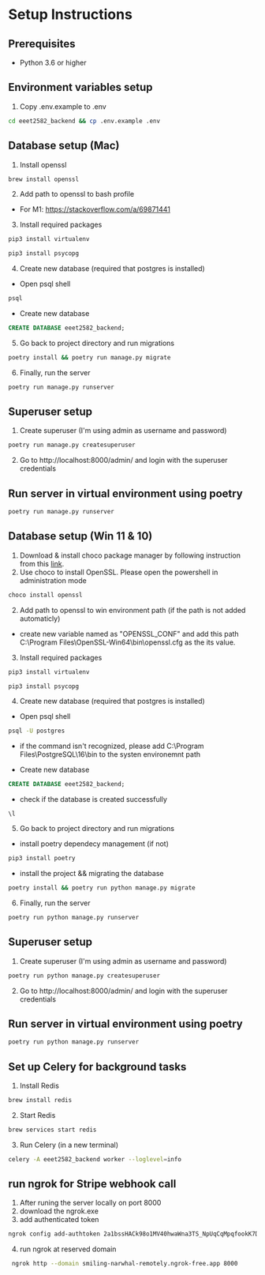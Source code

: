 # Setup Instructions

## Prerequisites
- Python 3.6 or higher

## Environment variables setup
1. Copy .env.example to .env
```bash
cd eeet2582_backend && cp .env.example .env
```

## Database setup (Mac)
1. Install openssl
```bash
brew install openssl
```

2. Add path to openssl to bash profile
- For M1: https://stackoverflow.com/a/69871441

3. Install required packages
```bash 
pip3 install virtualenv
```
```bash
pip3 install psycopg
```
4. Create new database (required that postgres is installed)
- Open psql shell
```bash
psql
```

- Create new database
```sql
CREATE DATABASE eeet2582_backend;
```

5. Go back to project directory and run migrations
```bash
poetry install && poetry run manage.py migrate
```

6. Finally, run the server
```bash
poetry run manage.py runserver
```

## Superuser setup
1. Create superuser (I'm using admin as username and password)
```bash
poetry run manage.py createsuperuser
```
2. Go to http://localhost:8000/admin/ and login with the superuser credentials


## Run server in virtual environment using poetry

```bash 
poetry run manage.py runserver
```
## Database setup (Win 11 & 10)
1. Download & install choco package manager by following instruction from this [link](https://chocolatey.org/install).
2. Use choco to install OpenSSL. Please open the powershell in administration mode
```bash
choco install openssl
```

2. Add path to openssl to win environment path (if the path is not added automaticly)
- create new variable named as "OPENSSL_CONF" and add this path C:\Program Files\OpenSSL-Win64\bin\openssl.cfg  as the its value.

3. Install required packages
```bash
pip3 install virtualenv
```
```bash
pip3 install psycopg
```
4. Create new database (required that postgres is installed)
- Open psql shell
```bash
psql -U postgres
```
- if the command isn't recognized, please add C:\Program Files\PostgreSQL\16\bin to the systen environemnt path

- Create new database
```sql
CREATE DATABASE eeet2582_backend;
```

- check if the database is created successfully
```
\l
```
5. Go back to project directory and run migrations

- install poetry dependecy management (if not)

```bash
pip3 install poetry
```
- install the project && migrating the database
```bash
poetry install && poetry run python manage.py migrate
```

6. Finally, run the server
```bash
poetry run python manage.py runserver
```

## Superuser setup
1. Create superuser (I'm using admin as username and password)
```bash
poetry run python manage.py createsuperuser
```
2. Go to http://localhost:8000/admin/ and login with the superuser credentials

## Run server in virtual environment using poetry

```bash 
poetry run python manage.py runserver
```

## Set up Celery for background tasks
1. Install Redis
```bash
brew install redis
```

2. Start Redis
```bash
brew services start redis
```

3. Run Celery (in a new terminal)
```bash
celery -A eeet2582_backend worker --loglevel=info
```

## run ngrok for Stripe webhook call
1. After runing the server locally on port 8000
2. download the ngrok.exe
3. add authenticated token
```bash
ngrok config add-authtoken 2a1bssHACk98o1MV40hwaWna3TS_NpUqCqMpqfookK7DJaxb
```
4. run ngrok at reserved domain
```bash
 ngrok http --domain smiling-narwhal-remotely.ngrok-free.app 8000
```